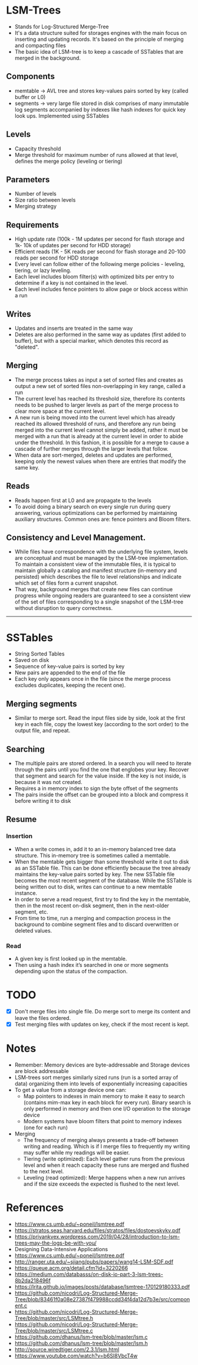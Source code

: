 # LSM-Trees

- Stands for Log-Structured Merge-Tree
- It's a data structure suited for storages engines with the main focus on inserting and updating records. It's based on the principle of merging and compacting files
- The basic idea of LSM-tree is to keep a cascade of SSTables that are merged in the background.

## Components
- memtable -> AVL tree and stores key-values pairs sorted by key (called buffer or L0)
- segments -> very large file stored in disk comprises of many immutable log segments accompanied by indexes like hash indexes for quick key look ups. Implemented using SSTables

## Levels
- Capacity threshold
- Merge threshold for maximum number of runs allowed at that level, defines the merge policy (leveling or tiering)

## Parameters
- Number of levels
- Size ratio between levels
- Merging strategy

## Requirements
- High update rate (100k - 1M updates per second for flash storage and 1k- 10k of updates per second for HDD storage)
- Efficient reads (1K - 5K reads per second for flash storage and 20-100 reads per second for HDD storage
- Every level can follow either of the following merge policies - leveling, tiering, or lazy leveling.
- Each level includes bloom filter(s) with optimized bits per entry to determine if a key is not contained in the level.
- Each level includes fence pointers to allow page or block access within a run

## Writes
- Updates and inserts are treated in the same way
- Deletes are also performed in the same way as updates (first added to buffer), but with a special marker, which denotes this record as "deleted".

## Merging
- The merge process takes as input a set of sorted files and creates as output a
new set of sorted files non-overlapping in key range, called a run
- The current level has reached its threshold size, therefore its contents needs to be pushed to larger levels as part of the merge process to clear more space at the current level.
- A new run is being moved into the current level which has already reached its allowed threshold of runs, and therefore any run being merged into the current level cannot simply be added, rather it must be merged with a run that is already at the current level in order to abide under the threshold. In this fashion, it is possible for a merge to cause a cascade of further merges through the larger levels that follow.
- When data are sort-merged, deletes and updates are performed, keeping only the newest values when there are entries that modify the same key.

## Reads
- Reads happen first at L0 and are propagate to the levels
- To avoid doing a binary search on every single run during query answering, various optimizations can be performed by maintaining auxiliary structures. Common ones are: fence pointers and Bloom filters.

## Consistency and Level Management.
- While files have correspondence with the underlying file system, levels are conceptual and must be managed by the LSM-tree implementation. To maintain a consistent view of the immutable files, it is typical to maintain globally a catalog and manifest structure (in-memory and persisted) which describes the file to level relationships and indicate which set of files form a current snapshot.
- That way, background merges that create new files can continue progress while ongoing readers are guaranteed to see a consistent view of the set of files corresponding to a single snapshot of the LSM-tree without disruption to query correctness.

-------

# SSTables
- String Sorted Tables
- Saved on disk
- Sequence of key-value pairs is sorted by key
- New pairs are appended to the end of the file
- Each key only appears once in the file (since the merge process excludes duplicates, keeping the recent one).

## Merging segments
- Similar to merge sort. Read the input files side by side, look at the first key in each file, copy the lowest key (according to the sort order) to the output file, and repeat.

## Searching
- The multiple pairs are stored ordered. In a search you will need to iterate through the pairs until you find the one that englobes your key. Recover that segment and search for the value inside. If the key is not inside, is because it was not created.
- Requires a in memory index to sign the byte offset of the segments
- The pairs inside the offset can be grouped into a block and compress it before writing it to disk

## Resume
### Insertion
- When a write comes in, add it to an in-memory balanced tree data structure. This in-memory tree is sometimes called a memtable.
- When the memtable gets bigger than some threshold write it out to disk as an SSTable file. This can be done efficiently because the tree already maintains the key-value pairs sorted by key. The new SSTable file becomes the most recent segment of the database. While the SSTable is being written out to disk, writes can continue to a new memtable instance.
- In order to serve a read request, first try to find the key in the memtable, then in the most recent on-disk segment, then in the next-older segment, etc.
- From time to time, run a merging and compaction process in the background to combine segment files and to discard overwritten or deleted values.

### Read
- A given key is first looked up in the memtable.
- Then using a hash index it’s searched in one or more segments depending upon the status of the compaction.

# TODO
- [x] Don't merge files into single file. Do merge sort to merge its content and leave the files ordered.
- [x] Test merging files with updates on key, check if the most recent is kept.

# Notes
- Remember: Memory devices are byte-addressable and Storage devices are block addressable
- LSM-trees sort merges similarly sized runs (run is a sorted array of data) organizing them into levels of exponentially increasing capacities
- To get a value from a storage device one can:
    - Map pointers to indexes in main memory to make it easy to search (contains mim-max key in each block for every run). Binary search is only performed in memory and then one I/O operation to the storage device
    - Modern systems have bloom filters that point to memory indexes (one for each run)
- Merging
    - The frequency of merging always presents a trade-off between writing and reading. Which is if I merge files to frequently my writing may suffer while my readings will be easier.
    - Tiering (write optimized): Each level gather runs from the previous level and when it reach capacity these runs are merged and flushed to the next level.
    - Leveling (read optimized): Merge happens when a new run arrives and if the size exceeds the expected is flushed to the next level.

# References
- https://www.cs.umb.edu/~poneil/lsmtree.pdf
- https://stratos.seas.harvard.edu/files/stratos/files/dostoevskykv.pdf
- https://priyankvex.wordpress.com/2019/04/28/introduction-to-lsm-trees-may-the-logs-be-with-you/
- Designing Data-Intensive Applications
- https://www.cs.umb.edu/~poneil/lsmtree.pdf
- http://ranger.uta.edu/~sjiang/pubs/papers/wang14-LSM-SDF.pdf
- https://queue.acm.org/detail.cfm?id=3220266
- https://medium.com/databasss/on-disk-io-part-3-lsm-trees-8b2da218496f
- https://lrita.github.io/images/posts/database/lsmtree-170129180333.pdf
- https://github.com/nicodri/Log-Structured-Merge-Tree/blob/83461f0a08e27387f479988ccdd34f4da12d7b3e/src/component.c
- https://github.com/nicodri/Log-Structured-Merge-Tree/blob/master/src/LSMtree.h
- https://github.com/nicodri/Log-Structured-Merge-Tree/blob/master/src/LSMtree.c
- https://github.com/dhanus/lsm-tree/blob/master/lsm.c
- https://github.com/dhanus/lsm-tree/blob/master/lsm.h
- http://source.wiredtiger.com/2.3.1/lsm.html
- https://www.youtube.com/watch?v=b6SI8VbcT4w
